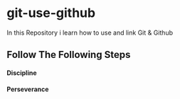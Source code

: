 # git-use-github
In this Repository i learn how to use and link Git &amp; Github
## Follow The Following Steps
#### Discipline
#### Perseverance
